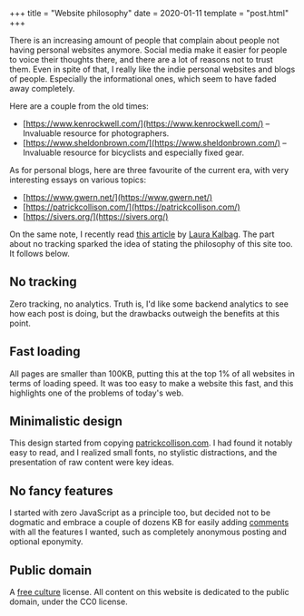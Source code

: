 +++
title = "Website philosophy"
date = 2020-01-11
template = "post.html"
+++

There is an increasing amount of people that complain about people not having personal websites anymore. Social media make it easier for people to voice their thoughts there, and there are a lot of reasons not to trust them. Even in spite of that, I really like the indie personal websites and blogs of people. Especially the informational ones, which seem to have faded away completely.

Here are a couple from the old times:

* [https://www.kenrockwell.com/](https://www.kenrockwell.com/) – Invaluable resource for photographers.
* [https://www.sheldonbrown.com/](https://www.sheldonbrown.com/) – Invaluable resource for bicyclists and especially fixed gear.

As for personal blogs, here are three favourite of the current era, with very interesting essays on various topics:

* [https://www.gwern.net/](https://www.gwern.net/)
* [https://patrickcollison.com/](https://patrickcollison.com/)
* [https://sivers.org/](https://sivers.org/)

On the same note, I recently read [this article](https://24ways.org/2019/its-time-to-get-personal/) by [Laura Kalbag](https://laurakalbag.com/). The part about no tracking sparked the idea of stating the philosophy of this site too. It follows below.

## No tracking

Zero tracking, no analytics. Truth is, I'd like some backend analytics to see how each post is doing, but the drawbacks outweigh the benefits at this point.

## Fast loading

All pages are smaller than 100KB, putting this at the top 1% of all websites in terms of loading speed. It was too easy to make a website this fast, and this highlights one of the problems of today's web.

## Minimalistic design

This design started from copying [patrickcollison.com](https://patrickcollison.com/). I had found it notably easy to read, and I realized small fonts, no stylistic distractions, and the presentation of raw content were key ideas.

## No fancy features

I started with zero JavaScript as a principle too, but decided not to be dogmatic and embrace a couple of dozens KB for easily adding [comments](https://github.com/posativ/isso) with all the features I wanted, such as completely anonymous posting and optional eponymity.

## Public domain

A [free culture](https://freedomdefined.org/Definition) license. All content on this website is dedicated to the public domain, under the CC0 license.
